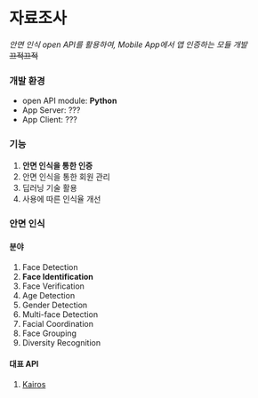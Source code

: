 # 자료조사
*안면 인식 open API를 활용하여, Mobile App에서 앱 인증하는 모듈 개발*<br>
~~끄적끄적~~

### 개발 환경
- open API module: **Python**
- App Server: ???
- App Client: ???


### 기능
1. **안면 인식을 통한 인증**
2. 안면 인식을 통한 회원 관리
3. 딥러닝 기술 활용
4. 사용에 따른 인식율 개선


### 안면 인식
#### 분야
1. Face Detection
2. **Face Identification**
3. Face Verification
3. Age Detection
4. Gender Detection
5. Multi-face Detection
6. Facial Coordination
7. Face Grouping
8. Diversity Recognition
#### 대표 API
1. [Kairos](https://blog.rapidapi.com/top-facial-recognition-apis/)
